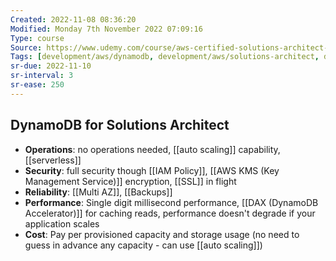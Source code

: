 ```yaml
---
Created: 2022-11-08 08:36:20
Modified: Monday 7th November 2022 07:09:16
Type: course
Source: https://www.udemy.com/course/aws-certified-solutions-architect-associate-saa-c01/?xref=E0Aed11STH4LPUQvCz0GJFABTmM=
Tags: [development/aws/dynamodb, development/aws/solutions-architect, database, serverless, review]
sr-due: 2022-11-10
sr-interval: 3
sr-ease: 250
---
```


## DynamoDB for Solutions Architect

- **Operations**: no operations needed, [[auto scaling]] capability, [[serverless]]
- **Security**: full security though [[IAM Policy]], [[AWS KMS (Key Management Service)]] encryption, [[SSL]] in flight
- **Reliability**: [[Multi AZ]], [[Backups]]
- **Performance**: Single digit millisecond performance, [[DAX (DynamoDB Accelerator)]] for caching reads, performance doesn't degrade if your application scales
- **Cost**: Pay per provisioned capacity and storage usage (no need to guess in advance any capacity - can use [[auto scaling]])